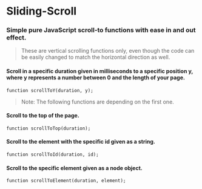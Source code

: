 # Sliding-Scroll
### Simple pure JavaScript scroll-to functions with ease in and out effect.

> These are vertical scrolling functions only, even though the code can be easily changed to match the horizontal direction as well.

#### Scroll in a specific duration given in milliseconds to a specific position y, where y represents a number between 0 and the length of your page.
```
function scrollToY(duration, y);
```

> Note: The following functions are depending on the first one.

#### Scroll to the top of the page.
```
function scrollToTop(duration);
```

#### Scroll to the element with the specific id given as a string.
```
function scrollToId(duration, id);
```

#### Scroll to the specific element given as a node object.
```
function scrollToElement(duration, element);
```
